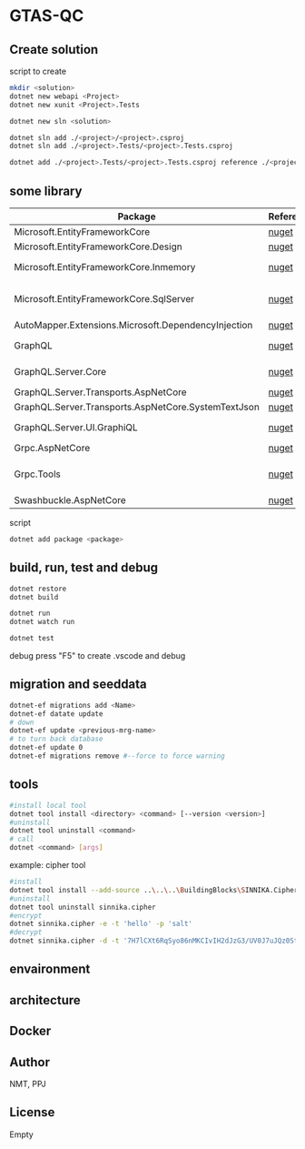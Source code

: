 # GTAS-QC


## Create solution 
script to create
```sh
mkdir <solution>
dotnet new webapi <Project>
dotnet new xunit <Project>.Tests

dotnet new sln <solution>

dotnet sln add ./<project>/<project>.csproj
dotnet sln add ./<project>.Tests/<project>.Tests.csproj

dotnet add ./<project>.Tests/<project>.Tests.csproj reference ./<project>/<project>.Tests.csproj
```
## some library
| Package | Reference |Note|
| ------ | ------ | ------ |
| Microsoft.EntityFrameworkCore | [nuget](https://www.nuget.org/packages/Microsoft.EntityFrameworkCore/) | ORM |
| Microsoft.EntityFrameworkCore.Design | [nuget](https://www.nuget.org/packages/Microsoft.EntityFrameworkCore.Design/) | Migration |
| Microsoft.EntityFrameworkCore.Inmemory | [nuget](https://www.nuget.org/packages/Microsoft.EntityFrameworkCore.Inmemory/) | DB in ram |
| Microsoft.EntityFrameworkCore.SqlServer | [nuget](https://www.nuget.org/packages/Microsoft.EntityFrameworkCore.SqlServer/) | connect to sqlserver |
| AutoMapper.Extensions.Microsoft.DependencyInjection | [nuget](https://www.nuget.org/packages/AutoMapper.Extensions.Microsoft.DependencyInjection/) | mapping |
| GraphQL | [nuget](https://www.nuget.org/packages/GraphQL/) | graphql type |
| GraphQL.Server.Core | [nuget](https://www.nuget.org/packages/GraphQL.Server.Core/) | graphql server |
| GraphQL.Server.Transports.AspNetCore | [nuget](https://www.nuget.org/packages/GraphQL.Server.Transports.AspNetCore/) | auto |
| GraphQL.Server.Transports.AspNetCore.SystemTextJson | [nuget](https://www.nuget.org/packages/GraphQL.Server.Transports.AspNetCore.SystemTextJson/) | auto |
| GraphQL.Server.UI.GraphiQL | [nuget](https://www.nuget.org/packages/GraphQL.Server.UI.GraphiQL/) | graphql UI |
| Grpc.AspNetCore | [nuget](https://www.nuget.org/packages/Grpc.AspNetCore/) | grpc |
| Grpc.Tools | [nuget](https://www.nuget.org/packages/Grpc.Tools/) | grpc build proto |
|Swashbuckle.AspNetCore|[nuget](https://www.nuget.org/packages/Grpc.Tools/)|API UI|
script
```sh
dotnet add package <package>
```
## build, run, test and debug

```sh
dotnet restore
dotnet build

dotnet run
dotnet watch run

dotnet test
```

debug  press "F5" to create .vscode and debug

## migration and seeddata
```sh
dotnet-ef migrations add <Name>
dotnet-ef datate update
# down
dotnet-ef update <previous-mrg-name>
# to turn back database
dotnet-ef update 0 
dotnet-ef migrations remove #--force to force warning 
```

## tools
```sh
#install local tool
dotnet tool install <directory> <command> [--version <version>]
#uninstall
dotnet tool uninstall <command> 
# call
dotnet <command> [args]
```

example: 
cipher tool
```sh
#install
dotnet tool install --add-source ..\..\..\BuildingBlocks\SINNIKA.Cipher\nupkg sinnika.cipher
#uninstall
dotnet tool uninstall sinnika.cipher
#encrypt
dotnet sinnika.cipher -e -t 'hello' -p 'salt'
#decrypt
dotnet sinnika.cipher -d -t '7H7lCXt6RqSyo86nMKCIvIH2dJzG3/UV0J7uJQz0StJ+2GEL5y56u1XErgP4kzbZ' -p 'salt'

```
## envaironment

## architecture



## Docker
## Author
NMT, PPJ
## License
Empty
